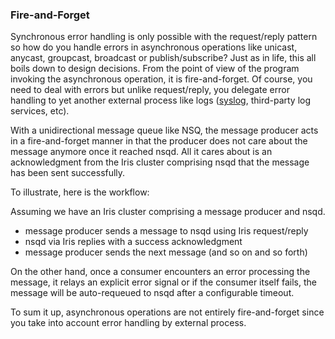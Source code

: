 <script>
  (function(i,s,o,g,r,a,m){i['GoogleAnalyticsObject']=r;i[r]=i[r]||function(){
  (i[r].q=i[r].q||[]).push(arguments)},i[r].l=1*new Date();a=s.createElement(o),
  m=s.getElementsByTagName(o)[0];a.async=1;a.src=g;m.parentNode.insertBefore(a,m)
  })(window,document,'script','//www.google-analytics.com/analytics.js','ga');

  ga('create', 'UA-71257746-1', 'auto');
  ga('send', 'pageview');

</script>

### Fire-and-Forget

Synchronous error handling is only possible with the request/reply pattern so how do you handle errors in asynchronous operations like unicast, anycast, groupcast, broadcast or publish/subscribe? Just as in life, this all boils down to design decisions. From the point of view of the program invoking the asynchronous operation, it is fire-and-forget. Of course, you need to deal with errors but unlike request/reply, you delegate error handling to yet another external process like logs ([syslog](http://jasonwilder.com/blog/2013/07/16/centralized-logging-architecture/), third-party log services, etc).

With a unidirectional message queue like NSQ, the message producer acts in a fire-and-forget manner in that the producer does not care about the message anymore once it reached nsqd. All it cares about is an acknowledgment from the Iris cluster comprising nsqd that the message has been sent successfully.

To illustrate, here is the workflow:

Assuming we have an Iris cluster comprising a message producer and nsqd.

- message producer sends a message to nsqd using Iris request/reply
- nsqd via Iris replies with a success acknowledgment
- message producer sends the next message (and so on and so forth)

On the other hand, once a consumer encounters an error processing the message, it relays an explicit error signal or if the consumer itself fails, the message will be auto-requeued to nsqd after a configurable timeout.

To sum it up, asynchronous operations are not entirely fire-and-forget since you take into account error handling by external process.
